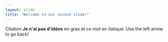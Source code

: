 ```yaml
---
layout: slide
title: "Welcome to our second slide!"
---
```

Citation **Je n'ai pas d'idées** en gras et *ce mot* en italique. 
Use the left arrow to go back!
